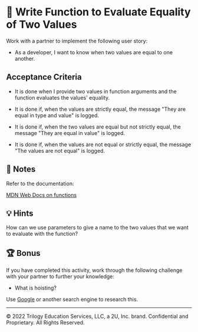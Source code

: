 # 📖 Write Function to Evaluate Equality of Two Values

Work with a partner to implement the following user story:

* As a developer, I want to know when two values are equal to one another.

## Acceptance Criteria

* It is done when I provide two values in function arguments and the function evaluates the values' equality.

* It is done if, when the values are strictly equal, the message "They are equal in type and value" is logged.

* It is done if, when the two values are equal but not strictly equal, the message "They are equal in value" is logged.

* It is done if, when the values are not equal or strictly equal, the message "The values are not equal" is logged.

## 📝 Notes

Refer to the documentation:

[MDN Web Docs on functions](https://developer.mozilla.org/en-US/docs/Web/JavaScript/Guide/Functions)

## 💡 Hints

How can we use parameters to give a name to the two values that we want to evaluate with the function?

## 🏆 Bonus

If you have completed this activity, work through the following challenge with your partner to further your knowledge:

* What is hoisting?

Use [Google](https://www.google.com) or another search engine to research this.

---
© 2022 Trilogy Education Services, LLC, a 2U, Inc. brand. Confidential and Proprietary. All Rights Reserved.
